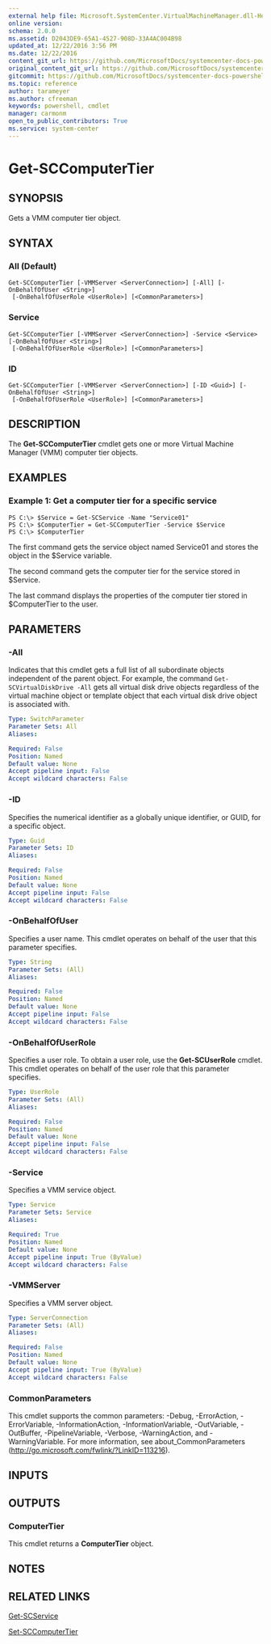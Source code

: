 ```yaml
---
external help file: Microsoft.SystemCenter.VirtualMachineManager.dll-Help.xml
online version: 
schema: 2.0.0
ms.assetid: D2043DE9-65A1-4527-908D-33A4AC004B98
updated_at: 12/22/2016 3:56 PM
ms.date: 12/22/2016
content_git_url: https://github.com/MicrosoftDocs/systemcenter-docs-powershell/blob/master/systemcenter-cmdlets/SystemCenter2016/VirtualMachineManager/vlatest/Get-SCComputerTier.md
original_content_git_url: https://github.com/MicrosoftDocs/systemcenter-docs-powershell/blob/master/systemcenter-cmdlets/SystemCenter2016/VirtualMachineManager/vlatest/Get-SCComputerTier.md
gitcommit: https://github.com/MicrosoftDocs/systemcenter-docs-powershell/blob/96e5647587661652225fbdd2c797cd4d59d542bc/systemcenter-cmdlets/SystemCenter2016/VirtualMachineManager/vlatest/Get-SCComputerTier.md
ms.topic: reference
author: tarameyer
ms.author: cfreeman
keywords: powershell, cmdlet
manager: carmonm
open_to_public_contributors: True
ms.service: system-center
---
```


# Get-SCComputerTier

## SYNOPSIS
Gets a VMM computer tier object.

## SYNTAX

### All (Default)
```
Get-SCComputerTier [-VMMServer <ServerConnection>] [-All] [-OnBehalfOfUser <String>]
 [-OnBehalfOfUserRole <UserRole>] [<CommonParameters>]
```

### Service
```
Get-SCComputerTier [-VMMServer <ServerConnection>] -Service <Service> [-OnBehalfOfUser <String>]
 [-OnBehalfOfUserRole <UserRole>] [<CommonParameters>]
```

### ID
```
Get-SCComputerTier [-VMMServer <ServerConnection>] [-ID <Guid>] [-OnBehalfOfUser <String>]
 [-OnBehalfOfUserRole <UserRole>] [<CommonParameters>]
```

## DESCRIPTION
The **Get-SCComputerTier** cmdlet gets one or more Virtual Machine Manager (VMM) computer tier objects.

## EXAMPLES

### Example 1: Get a computer tier for a specific service
```
PS C:\> $Service = Get-SCService -Name "Service01"
PS C:\> $ComputerTier = Get-SCComputerTier -Service $Service 
PS C:\> $ComputerTier
```

The first command gets the service object named Service01 and stores the object in the $Service variable.

The second command gets the computer tier for the service stored in $Service.

The last command displays the properties of the computer tier stored in $ComputerTier to the user.

## PARAMETERS

### -All
Indicates that this cmdlet gets a full list of all subordinate objects independent of the parent object.
For example, the command `Get-SCVirtualDiskDrive -All` gets all virtual disk drive objects regardless of the virtual machine object or template object that each virtual disk drive object is associated with.

```yaml
Type: SwitchParameter
Parameter Sets: All
Aliases: 

Required: False
Position: Named
Default value: None
Accept pipeline input: False
Accept wildcard characters: False
```

### -ID
Specifies the numerical identifier as a globally unique identifier, or GUID, for a specific object.

```yaml
Type: Guid
Parameter Sets: ID
Aliases: 

Required: False
Position: Named
Default value: None
Accept pipeline input: False
Accept wildcard characters: False
```

### -OnBehalfOfUser
Specifies a user name.
This cmdlet operates on behalf of the user that this parameter specifies.

```yaml
Type: String
Parameter Sets: (All)
Aliases: 

Required: False
Position: Named
Default value: None
Accept pipeline input: False
Accept wildcard characters: False
```

### -OnBehalfOfUserRole
Specifies a user role.
To obtain a user role, use the **Get-SCUserRole** cmdlet.
This cmdlet operates on behalf of the user role that this parameter specifies.

```yaml
Type: UserRole
Parameter Sets: (All)
Aliases: 

Required: False
Position: Named
Default value: None
Accept pipeline input: False
Accept wildcard characters: False
```

### -Service
Specifies a VMM service object.

```yaml
Type: Service
Parameter Sets: Service
Aliases: 

Required: True
Position: Named
Default value: None
Accept pipeline input: True (ByValue)
Accept wildcard characters: False
```

### -VMMServer
Specifies a VMM server object.

```yaml
Type: ServerConnection
Parameter Sets: (All)
Aliases: 

Required: False
Position: Named
Default value: None
Accept pipeline input: True (ByValue)
Accept wildcard characters: False
```

### CommonParameters
This cmdlet supports the common parameters: -Debug, -ErrorAction, -ErrorVariable, -InformationAction, -InformationVariable, -OutVariable, -OutBuffer, -PipelineVariable, -Verbose, -WarningAction, and -WarningVariable. For more information, see about_CommonParameters (http://go.microsoft.com/fwlink/?LinkID=113216).

## INPUTS

## OUTPUTS

### ComputerTier
This cmdlet returns a **ComputerTier** object.

## NOTES

## RELATED LINKS

[Get-SCService](xref:SystemCenter2016/VirtualMachineManager/vlatest/Get-SCService.md)

[Set-SCComputerTier](xref:SystemCenter2016/VirtualMachineManager/vlatest/Set-SCComputerTier.md)

